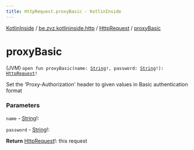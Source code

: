 ```yaml
---
title: HttpRequest.proxyBasic - KotlinInside
---
```


[KotlinInside](../../index.html) / [be.zvz.kotlininside.http](../index.html) / [HttpRequest](index.html) / [proxyBasic](./proxy-basic.html)

# proxyBasic

(JVM) `open fun proxyBasic(name: `[`String`](https://kotlinlang.org/api/latest/jvm/stdlib/kotlin/-string/index.html)`!, password: `[`String`](https://kotlinlang.org/api/latest/jvm/stdlib/kotlin/-string/index.html)`!): `[`HttpRequest`](index.html)`!`

Set the 'Proxy-Authorization' header to given values in Basic authentication format

### Parameters

`name` - [String](https://kotlinlang.org/api/latest/jvm/stdlib/kotlin/-string/index.html)!:

`password` - [String](https://kotlinlang.org/api/latest/jvm/stdlib/kotlin/-string/index.html)!:

**Return**
[HttpRequest](index.html)!: this request

